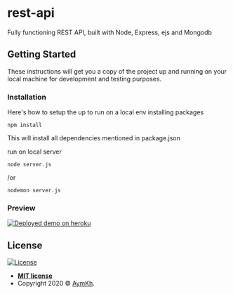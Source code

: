# rest-api
Fully functioning REST API, built with Node, Express, ejs and Mongodb

## Getting Started
These instructions will get you a copy of the project up and running on your local machine for development and testing purposes.

### Installation

Here's how to setup the up to run on a local env
installing packages

```
npm install
```
This will install all dependencies mentioned in package.json

run on local server

```
node server.js
```
/or

```
nodemon server.js
```

### Preview
[![Deployed demo on heroku](http://g.recordit.co/ztQ52Rnozf.gif)]()

## License

[![License](http://img.shields.io/:license-mit-blue.svg?style=flat-square)](http://badges.mit-license.org)

- **[MIT license](LICENSE)**
- Copyright 2020 © <a href="https://aymkh.tn/" target="_blank">AymKh</a>.